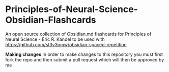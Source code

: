 # Principles-of-Neural-Science-Obsidian-Flashcards
An open source collection of Obsidian.md flashcards for Principles of Neural Science - Eric R. Kandel to be used with https://github.com/st3v3nmw/obsidian-spaced-repetition

**Making changes**
In order to make changes to this repository you must first fork the repo and then submit a pull request which will then be approved by me
